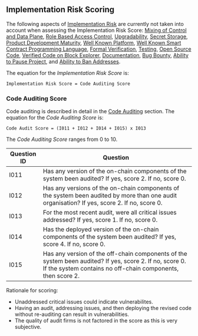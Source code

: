 ## Implementation Risk Scoring

The following aspects of [Implementation Risk](../20categories/30implementation/protocol-implementation-risk.md#protocol-implementation-risk) are currently not taken into account when assessing the Implementation Risk Score: 
[Mixing of Control and Data Plane](../20categories/30implementation/mixing-control-data-flow.md), 
[Role Based Access Control](../20categories/30implementation/access-control.md),
[Upgradability](../20categories/30implementation/upgrade.md),
[Secret Storage](../20categories/30implementation/secret-storage.md),
[Product Development Maturity](../20categories/30implementation/maturity.md),
[Well Known Platform](../20categories/30implementation/known-platform.md),
[Well Known Smart Contract Programming Language](../20categories/30implementation/known-language.md),
[Formal Verification](../20categories/30implementation/formal-verification.md),
[Testing](../20categories/30implementation/testing.md),
[Open Source Code](../20categories/30implementation/open-source.md),
[Verified Code on Block Explorer](../20categories/30implementation/verified-code.md),
[Documentation](../20categories/30implementation/documentation.md),
[Bug Bounty](../20categories/30implementation/bug-bounty.md),
[Ability to Pause Project](../20categories/30implementation/pause.md),
and 
[Ability to Ban Addresses](../20categories/30implementation/ban-address.md).


The equation for the *Implementation Risk Score* is:

```
Implementation Risk Score = Code Auditing Score
```

### Code Auditing Score
Code auditing is described in detail in the [Code Auditing](../20categories/30implementation/audit.md) section. The equation for the *Code Auditing Score* is:

```
Code Audit Score = (I011 + I012 + I014 + I015) x I013
```

The *Code Auditing Score* ranges from 0 to 10.


|Question ID  | Question                     |
|-------------|------------------------------|
| I011        | Has any version of the on-chain components of the system been audited? If yes, score 2. If no, score 0. |
| I012        | Has any versions of the on-chain components of the system been audited by more than one audit organisation? If yes, score 2. If no, score 0. |
| I013        | For the most recent audit, were all critical issues addressed? If yes, score 1. If no, score 0. |
| I014        | Has the deployed version of the on-chain components of the system been audited? If yes, score 4. If no, score 0. |
| I015        | Has any version of the off-chain components of the system been audited? If yes, score 2. If no, score 0. If the system contains no off-chain components, then score 2. |

Rationale for scoring:

* Unaddressed critical issues could indicate vulnerabilites.
* Having an audit, addressing issues, and then deploying the revised code without re-auditing can result in vulnerabilities.
* The quality of audit firms is not factored in the score as this is very subjective. 

